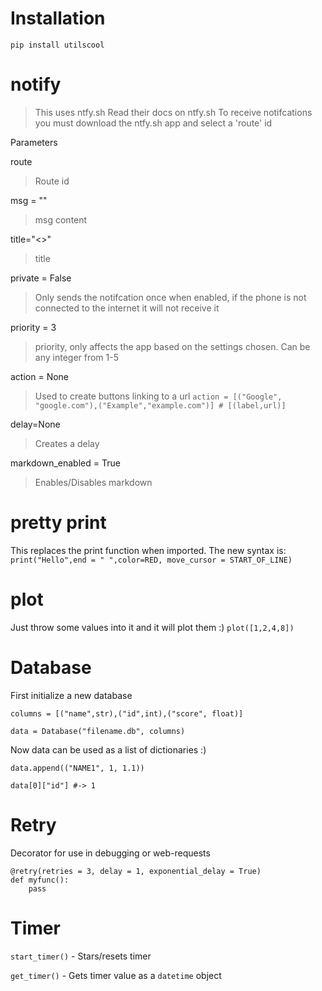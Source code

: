 # Installation

`pip install utilscool`

# notify

> This uses ntfy.sh
> Read their docs on ntfy.sh
> To receive notifcations you must download the ntfy.sh app and select a 'route' id

Parameters

route
> Route id

msg = ""
> msg content

title="<>"
> title

private = False
> Only sends the notifcation once when enabled, if the phone is not connected to the internet it will not receive it

priority = 3
> priority, only affects the app based on the settings chosen.
> Can be any integer from 1-5

action = None
> Used to create buttons linking to a url
```action = [("Google", "google.com"),("Example","example.com")] # [(label,url)] ```

delay=None
> Creates a delay

markdown_enabled = True
> Enables/Disables markdown

# pretty print
This replaces the print function when imported.
The new syntax is:
`print("Hello",end = " ",color=RED, move_cursor = START_OF_LINE)`

# plot
Just throw some values into it and it will plot them :)
`plot([1,2,4,8])`

# Database

First initialize a new database

`columns = [("name",str),("id",int),("score", float)]`

`data = Database("filename.db", columns)`

Now data can be used as a list of dictionaries :)

`data.append(("NAME1", 1, 1.1))`

`data[0]["id"] #-> 1`

# Retry

Decorator for use in debugging or web-requests
```
@retry(retries = 3, delay = 1, exponential_delay = True)
def myfunc():
    pass
```

# Timer

`start_timer()` - Stars/resets timer

`get_timer()` - Gets timer value as a `datetime` object
